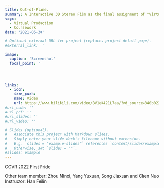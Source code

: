 ```yaml
---
title: Out-of-Plane.
summary: A Interactive 3D Stereo Film as the final assignment of "Virtual Reality" course.
tags:
  - Virtual Production
  - Coursework
date: '2021-05-30'

# Optional external URL for project (replaces project detail page).
#external_link: ''

image:
  caption: 'Screenshot'
  focal_point: ''




links:
  - icon: 
    icon_pack: 
    name: Video
    url: https://www.bilibili.com/video/BV1eD421L7aa/?vd_source=340b02229354bd7143302a03ede7a802
#url_code: ''
#url_pdf: ''
#url_slides: ''
#url_video: ''

# Slides (optional).
#   Associate this project with Markdown slides.
#   Simply enter your slide deck's filename without extension.
#   E.g. `slides = "example-slides"` references `content/slides/example-slides.md`.
#   Otherwise, set `slides = ""`.
#slides: example
---
```

CCVR 2022 First Pride

Other team member: Zhou Minxi, Yang Yuxuan, Song Jiaxuan and Chen Nuo
Instructor: Han Feilin

